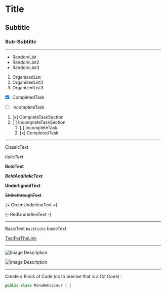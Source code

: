 # Title

## Subtitle

### Sub-Subtitle

---

- RandomList
- RandomList2
- RandomList3

1. OrganizedList
2. OrganizedList2
3. OrganizedList3


- [x] CompletedTask
- [ ] IncompleteTask


1. [x] CompleteTaskSection
2. [ ] IncompleteTaskSection
    1. [ ] IncompleteTask
    2. [x] CompletedTask

---
ClassicText 

*ItalicText*

**BoldText**

***BoldAndItalicText*** 

__UnderlignedText__ 

~~StrikethroughText~~

{+ GreenUnderlineText +}

{- RedUnderlineText -}

---

BasicText `backticks` basicText

[TextForTheLink](https://google.com)

---

![Image Description](./Documentation~/Images/suppy.jpg)

![Image Description](./Documentation~/Images/NightIsNotForSleep.jpg "Night Is Not For Sleep")

---

Create a Block of Code (cs to precise that is a C# Code) :
```cs
public class MonoBehaviour { }
```
